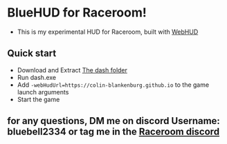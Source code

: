 # BlueHUD for Raceroom!
-   This is my experimental HUD for Raceroom, built with [WebHUD](https://github.com/sector3studios/webhud/)

## Quick start

-   Download and Extract [The dash folder](/public/dash.zip)
-   Run dash.exe
-   Add `-webHudUrl=https://colin-blankenburg.github.io` to the game launch arguments
-   Start the game

## for any questions, DM me on discord Username: bluebell2334 or tag me in the [Raceroom discord](https://discord.gg/raceroom)
